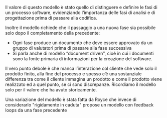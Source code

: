Il valore di questo modello è stato quello di distinguere e definire le fasi di un processo software, evidenziando l’importanza delle fasi di analisi e di progettazione prima di passare alla codifica.

Inoltre il modello richiede che il passaggio a una nuova fase sia possibile solo dopo il completamento della precedente:
- Ogni fase produce un documento che deve essere approvato da un gruppo di valutatori prima di passare alla fase successiva
- Si parla anche di modello “document driven", cioè in cui i documenti sono la fonte primaria di informazioni per la creazione del software.

Il vero punto debole è che manca l’interazione col cliente che vede solo il prodotto finito, alla fine del processo e spesso c’è una sostanziale differenza tra come il cliente immagina un prodotto e come il prodotto viene realizzato ed a quel punto, se ci sono discrepanze. Ricordiamo il modello solo per il valore che ha avuto storicamente.

Una variazione del modello è stata fatta da Royce che invece di considerarlo "rigidamente in caduta" propose un modello con feedback loops da una fase precedente